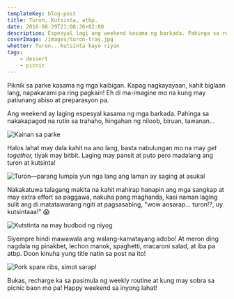 ```yaml
---
templateKey: blog-post
title: Turon, Kutsinta, atbp.
date: 2016-08-29T21:08:36+02:00
description: Espesyal lagi ang weekend kasama ng barkada. Pahinga sa rutin, biruan, tawanan...
coverImage: /images/turon-tray.jpg
whetter: Turon...kutsinta kayo riyan
tags:
    - dessert
    - picnic
---
```


Piknik sa parke kasama ng mga kaibigan. Kapag nagkayayaan, kahit biglaan lang, napakarami pa ring pagkain! Eh di ma-imagine mo na kung may patiunang abiso at preparasyon pa.

Ang weekend ay laging espesyal kasama ng mga barkada. Pahinga sa nakakapagod na rutin sa trahaho, hingahan ng niloob, biruan, tawanan...

![Kainan sa parke](/images/picnic-table.jpg)

Halos lahat may dala kahit na ano lang, basta nabulungan mo na may *get together,* tiyak may bitbit. Laging may pansit at puto pero madalang ang turon at kutsinta!

![Turon—parang lumpia yun nga lang ang laman ay saging at asukal](/images/turon-tray.jpg)

Nakakatuwa talagang makita na kahit mahirap hanapin ang mga sangkap at may extra effort sa paggawa, nakuha pang maghanda, kasi naman laging sulit ang di matatawarang ngiti at pagsasabing, "wow ansarap... turon!?, uy kutsintaaa!" 😱

![Kutstinta na may budbod ng niyog](/images/cuchinta-tray.jpg)

Siyempre hindi mawawala ang walang-kamatayang adobo! At meron ding nagdala ng pinakbet, lechon manok, spaghetti, macaroni salad, at iba pa atbp. Doon kinuha yung title natin sa post na ito!

![Pork spare ribs, simot sarap!](/images/spare-rib-adobo.jpg)

Bukas, recharge ka sa pasimula ng weekly routine at kung may sobra sa picnic baon mo pa! Happy weekend sa inyong lahat!